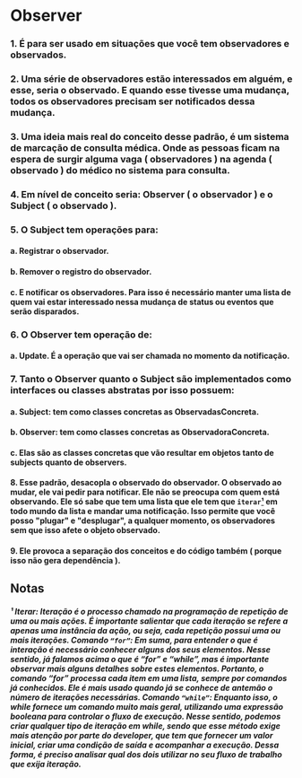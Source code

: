 # Observer
### 1. É para ser usado em situações que você tem observadores e observados.
### 2. Uma série de observadores estão interessados em alguém, e esse, seria o observado. E quando esse tivesse uma mudança, todos os observadores precisam ser notificados dessa mudança.
### 3. Uma ideia mais real do conceito desse padrão, é um sistema de marcação de consulta médica. Onde as pessoas ficam na espera de surgir alguma vaga ( observadores ) na agenda ( observado ) do médico no sistema para consulta.
### 4. Em nível de conceito seria: Observer ( o observador ) e o Subject ( o observado ).
### 5. O Subject tem operações para:
#### a. Registrar o observador.
#### b. Remover o registro do observador.
#### c. E notificar os observadores. Para isso é necessário manter uma lista de quem vai estar interessado nessa mudança de status ou eventos que serão disparados.
### 6. O Observer tem operação de:
#### a. Update. É a operação que vai ser chamada no momento da notificação.
### 7. Tanto o Observer quanto o Subject são implementados como interfaces ou classes abstratas por isso possuem:
#### a. Subject: tem como classes concretas as ObservadasConcreta.
#### b. Observer: tem como classes concretas as ObservadoraConcreta.
#### c. Elas são as classes concretas que vão resultar em objetos tanto de subjects quanto de observers.
#### 8. Esse padrão, desacopla o observado do observador. O observado ao mudar, ele vai pedir para notificar. Ele não se preocupa com quem está observando. Ele só sabe que tem uma lista que ele tem que `iterar`[¹](https://github.com/Henderson-da-rocha-porfirio/design-patterns-observer#-iterar-itera%C3%A7%C3%A3o-%C3%A9-o-processo-chamado-na-programa%C3%A7%C3%A3o-de-repeti%C3%A7%C3%A3o-de-uma-ou-mais-a%C3%A7%C3%B5es-%C3%A9-importante-salientar-que-cada-itera%C3%A7%C3%A3o-se-refere-a-apenas-uma-inst%C3%A2ncia-da-a%C3%A7%C3%A3o-ou-seja-cada-repeti%C3%A7%C3%A3o-possui-uma-ou-mais-itera%C3%A7%C3%B5es) em todo mundo da lista e mandar uma notificação. Isso permite que você posso "plugar" e "desplugar", a qualquer momento, os observadores sem que isso afete o objeto observado.
#### 9. Ele provoca a separação dos conceitos e do código também ( porque isso não gera dependência ).

## Notas

##### ¹ Iterar: Iteração é o processo chamado na programação de repetição de uma ou mais ações. É importante salientar que cada iteração se refere a apenas uma instância da ação, ou seja, cada repetição possui uma ou mais iterações. Comando `“for”`: Em suma, para entender o que é interação é necessário conhecer alguns dos seus elementos. Nesse sentido, já falamos acima o que é “for” e “while”, mas é importante observar mais alguns detalhes sobre estes elementos. Portanto, o comando “for” processa cada item em uma lista, sempre por comandos já conhecidos. Ele é mais usado quando já se conhece de antemão o número de iterações necessárias. Comando `“while”`: Enquanto isso, o while fornece um comando muito mais geral, utilizando uma expressão booleana para controlar o fluxo de execução. Nesse sentido, podemos criar qualquer tipo de iteração em while, sendo que esse método exige mais atenção por parte do developer, que tem que fornecer um valor inicial, criar uma condição de saída e acompanhar a execução. Dessa forma, é preciso analisar qual dos dois utilizar no seu fluxo de trabalho que exija iteração.

